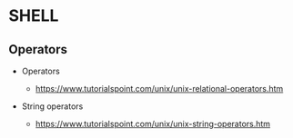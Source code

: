 SHELL
================

Operators
----------------
* Operators
    * https://www.tutorialspoint.com/unix/unix-relational-operators.htm

* String operators
    * https://www.tutorialspoint.com/unix/unix-string-operators.htm
    
